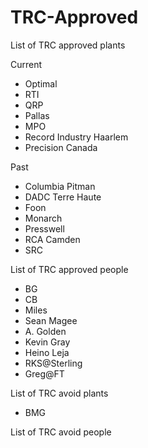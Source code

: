 # TRC-Approved

List of TRC approved plants

Current
- Optimal
- RTI 
- QRP 
- Pallas
- MPO
- Record Industry Haarlem
- Precision Canada

Past
- Columbia Pitman
- DADC Terre Haute
- Foon
- Monarch
- Presswell
- RCA Camden
- SRC 

List of TRC approved people

- BG
- CB
- Miles
- Sean Magee
- A. Golden
- Kevin Gray
- Heino Leja
- RKS@Sterling
- Greg@FT

List of TRC avoid plants
- BMG

List of TRC avoid people
